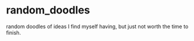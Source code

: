 # random_doodles
random doodles of ideas I find myself having, but just not worth the time to finish.

